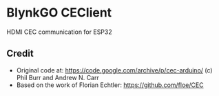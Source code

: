 # BlynkGO CEClient
HDMI CEC communication for ESP32  
  
## Credit
 - Original code at: https://code.google.com/archive/p/cec-arduino/ (c) Phil Burr and Andrew N. Carr  
 - Based on the work of Florian Echtler: https://github.com/floe/CEC  


